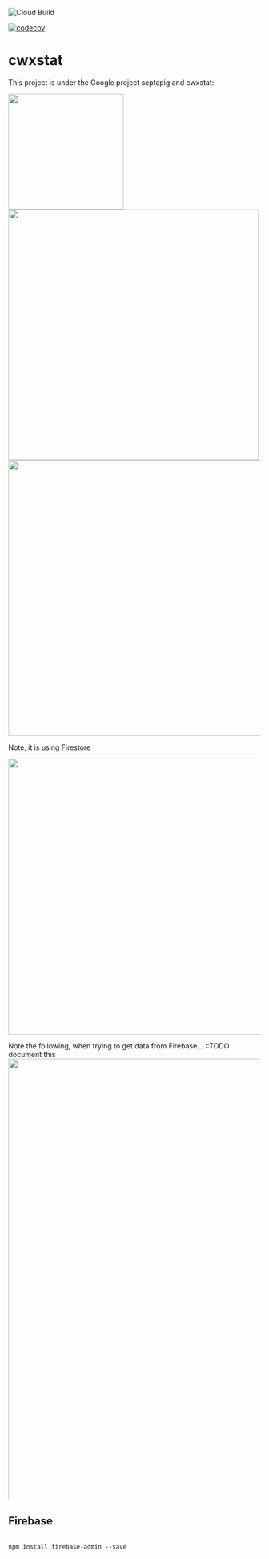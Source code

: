 ![Cloud Build](https://github.com/mchirico/cwxstat/workflows/Cloud%20Build/badge.svg)

[![codecov](https://codecov.io/gh/mchirico/cwxstat/branch/master/graph/badge.svg)](https://codecov.io/gh/mchirico/cwxstat)
# cwxstat

This project is under the Google project septapig and cwxstat:


<img src='https://user-images.githubusercontent.com/755710/81503124-e52bb380-92af-11ea-9e45-ecae6253c009.png' width=230 />


<img src='https://user-images.githubusercontent.com/755710/81509027-cb04cc00-92d5-11ea-8543-8fac1cec3660.png' width=500 />

<img src='https://user-images.githubusercontent.com/755710/77863522-2466df00-71f1-11ea-9356-41d419ed23dc.png' width=550 />

Note, it is using Firestore

<img src='https://user-images.githubusercontent.com/755710/77928716-c11f9000-7276-11ea-8621-ea109554583d.png' width=550/>

Note the following, when trying to get data from Firebase...
::TODO document this
<img src='https://user-images.githubusercontent.com/755710/77974602-a0325b80-72c5-11ea-875c-1523768581a4.png' width=880/>




## Firebase

```

npm install firebase-admin --save
```
